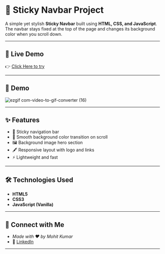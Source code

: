 # 🚀 Sticky Navbar Project  

A simple yet stylish **Sticky Navbar** built using **HTML, CSS, and JavaScript**.  
The navbar stays fixed at the top of the page and changes its background color when you scroll down.  

---

## 🎯 Live Demo  
👉 [Click Here to try](https://sticky-navbar-jss.netlify.app/)  

---

## 🎥 Demo 

![ezgif com-video-to-gif-converter (16)](https://github.com/user-attachments/assets/e60e5d52-b6e5-4e57-9a4d-9b41e26de728)


---


## ✨ Features  
- 📌 Sticky navigation bar  
- 🎨 Smooth background color transition on scroll  
- 🖼️ Background image hero section  
- 🖋️ Responsive layout with logo and links  
- ⚡ Lightweight and fast  

---


## 🛠️ Technologies Used  
- **HTML5**  
- **CSS3**  
- **JavaScript (Vanilla)**  

---

## 🤝 Connect with Me
- *Made with ❤️ by Mohit Kumar*
- 💼 [LinkedIn](https://www.linkedin.com/in/mohit-kumar16)

---
